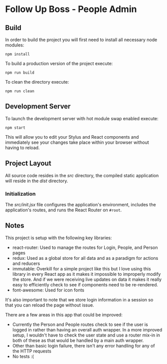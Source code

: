 # Follow Up Boss - People Admin


## Build

In order to build the project you will first need to install all necessary node
modules:

```
npm install
```

To build a production version of the project execute:

```
npm run build
```

To clean the directory execute:

```
npm run clean
```

## Development Server

To launch the development server with hot module swap enabled execute:

```
npm start
```

This will allow you to edit your Stylus and React components and immediately see
your changes take place within your browser without having to reload.

## Project Layout

All source code resides in the *src* directory, the compiled static application
will reside in the *dist* directory.

### Initialization

The *src/init.jsx* file configures the application's environment, includes the
application's routes, and runs the React Router on `#root`.

## Notes

This project is setup with the following key libraries:
* react-router: Used to manage the routes for Login, People, and Person pages
* redux: Used as a global store for all data and as a paradigm for actions and reducers
* immutable: Overkill for a simple project like this but I love using this library in every React app as it makes it impossible to improperly modify the store. And if we were receiving live updates on data it makes it really easy to efficiently check to see if components need to be re-rendered.
* font-awesome: Used for icon fonts

It's also important to note that we store login information in a session so that you can reload the page without issue.


There are a few areas in this app that could be improved:
* Currently the Person and People routes check to see if the user is logged in rather than having an overall auth wrapper. In a more improved setup, I wouldn't have to check the user state and use a router mix-in in both of these as that would be handled by a main auth wrapper.
* Other than basic login failure, there isn't any error handling for any of the HTTP requests
* No tests :(
